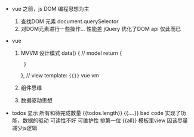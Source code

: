 - vue 之前，js DOM 编程思想为主
    1. 查找DOM 元素 document.querySelector
    2. 对DOM元素进行一些操作...
    性能差  jQuery 优化了DOM api 仅此而已
- vue 
    1. MVVM 设计模式
        data() {
            // model
            return {

            }
        },
        // view
        template: `{{}}`
        vue  vm
    2. 组件思维
    3. 数据驱动思想

- todos 显示 所有和待完成数量
    {{todos.length}} {{....}} bad code
    实现了功能，数据的驱动
    可读性不好 可维护性 排第一位
    {{all}} 模板里view 因该尽量减少js逻辑
